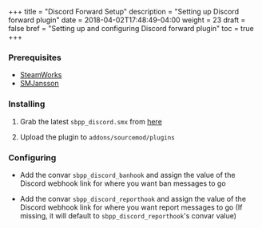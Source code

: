 +++
title = "Discord Forward Setup"
description = "Setting up Discord forward plugin"
date = 2018-04-02T17:48:49-04:00
weight = 23
draft = false
bref = "Setting up and configuring Discord forward plugin"
toc = true
+++

### Prerequisites

* [SteamWorks](http://users.alliedmods.net/~kyles/builds/SteamWorks/)
* [SMJansson](https://forums.alliedmods.net/showthread.php?t=184604)

### Installing

1.  Grab the latest `sbpp_discord.smx` from [here](https://github.com/sbpp/discord-forward/releases)

2.  Upload the plugin to `addons/sourcemod/plugins`

### Configuring

* Add the convar `sbpp_discord_banhook` and assign the value of the Discord webhook link for where you want ban messages to go

* Add the convar `sbpp_discord_reporthook` and assign the value of the Discord webhook link for where you want report messages to go (If missing, it will default to `sbpp_discord_reporthook`'s convar value)
